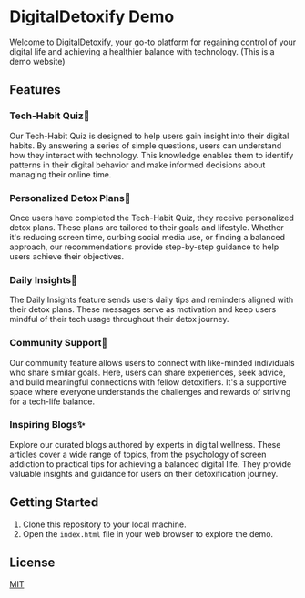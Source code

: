 # DigitalDetoxify Demo

Welcome to DigitalDetoxify, your go-to platform for regaining control of your digital life and achieving a healthier balance with technology. (This is a demo website)

## Features

### Tech-Habit Quiz📝

Our Tech-Habit Quiz is designed to help users gain insight into their digital habits. By answering a series of simple questions, users can understand how they interact with technology. This knowledge enables them to identify patterns in their digital behavior and make informed decisions about managing their online time.

### Personalized Detox Plans🌱

Once users have completed the Tech-Habit Quiz, they receive personalized detox plans. These plans are tailored to their goals and lifestyle. Whether it's reducing screen time, curbing social media use, or finding a balanced approach, our recommendations provide step-by-step guidance to help users achieve their objectives.

### Daily Insights🌟

The Daily Insights feature sends users daily tips and reminders aligned with their detox plans. These messages serve as motivation and keep users mindful of their tech usage throughout their detox journey.

### Community Support👫

Our community feature allows users to connect with like-minded individuals who share similar goals. Here, users can share experiences, seek advice, and build meaningful connections with fellow detoxifiers. It's a supportive space where everyone understands the challenges and rewards of striving for a tech-life balance.

### Inspiring Blogs✨

Explore our curated blogs authored by experts in digital wellness. These articles cover a wide range of topics, from the psychology of screen addiction to practical tips for achieving a balanced digital life. They provide valuable insights and guidance for users on their detoxification journey.

## Getting Started

1. Clone this repository to your local machine.
2. Open the `index.html` file in your web browser to explore the demo.

## License

[MIT](https://choosealicense.com/licenses/mit/)
